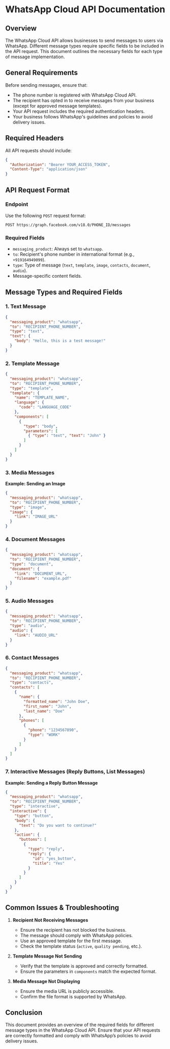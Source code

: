 # WhatsApp Cloud API Documentation

## Overview
The WhatsApp Cloud API allows businesses to send messages to users via WhatsApp. Different message types require specific fields to be included in the API request. This document outlines the necessary fields for each type of message implementation.

## General Requirements
Before sending messages, ensure that:
- The phone number is registered with WhatsApp Cloud API.
- The recipient has opted in to receive messages from your business (except for approved message templates).
- Your API request includes the required authentication headers.
- Your business follows WhatsApp's guidelines and policies to avoid delivery issues.

## Required Headers
All API requests should include:
```json
{
  "Authorization": "Bearer YOUR_ACCESS_TOKEN",
  "Content-Type": "application/json"
}
```

## API Request Format
### Endpoint
Use the following `POST` request format:
```
POST https://graph.facebook.com/v18.0/PHONE_ID/messages
```

### Required Fields
- `messaging_product`: Always set to `whatsapp`.
- `to`: Recipient's phone number in international format (e.g., `+919164949099`).
- `type`: Type of message (`text`, `template`, `image`, `contacts`, `document`, `audio`).
- Message-specific content fields.

## Message Types and Required Fields

### 1. Text Message
```json
{
  "messaging_product": "whatsapp",
  "to": "RECIPIENT_PHONE_NUMBER",
  "type": "text",
  "text": {
    "body": "Hello, this is a test message!"
  }
}
```

### 2. Template Message
```json
{
  "messaging_product": "whatsapp",
  "to": "RECIPIENT_PHONE_NUMBER",
  "type": "template",
  "template": {
    "name": "TEMPLATE_NAME",
    "language": {
      "code": "LANGUAGE_CODE"
    },
    "components": [
      {
        "type": "body",
        "parameters": [
          { "type": "text", "text": "John" }
        ]
      }
    ]
  }
}
```

### 3. Media Messages
**Example: Sending an Image**
```json
{
  "messaging_product": "whatsapp",
  "to": "RECIPIENT_PHONE_NUMBER",
  "type": "image",
  "image": {
    "link": "IMAGE_URL"
  }
}
```

### 4. Document Messages
```json
{
  "messaging_product": "whatsapp",
  "to": "RECIPIENT_PHONE_NUMBER",
  "type": "document",
  "document": {
    "link": "DOCUMENT_URL",
    "filename": "example.pdf"
  }
}
```

### 5. Audio Messages
```json
{
  "messaging_product": "whatsapp",
  "to": "RECIPIENT_PHONE_NUMBER",
  "type": "audio",
  "audio": {
    "link": "AUDIO_URL"
  }
}
```

### 6. Contact Messages
```json
{
  "messaging_product": "whatsapp",
  "to": "RECIPIENT_PHONE_NUMBER",
  "type": "contacts",
  "contacts": [
    {
      "name": {
        "formatted_name": "John Doe",
        "first_name": "John",
        "last_name": "Doe"
      },
      "phones": [
        {
          "phone": "1234567890",
          "type": "WORK"
        }
      ]
    }
  ]
}
```

### 7. Interactive Messages (Reply Buttons, List Messages)
**Example: Sending a Reply Button Message**
```json
{
  "messaging_product": "whatsapp",
  "to": "RECIPIENT_PHONE_NUMBER",
  "type": "interactive",
  "interactive": {
    "type": "button",
    "body": {
      "text": "Do you want to continue?"
    },
    "action": {
      "buttons": [
        {
          "type": "reply",
          "reply": {
            "id": "yes_button",
            "title": "Yes"
          }
        }
      ]
    }
  }
}
```

## Common Issues & Troubleshooting
1. **Recipient Not Receiving Messages**
   - Ensure the recipient has not blocked the business.
   - The message should comply with WhatsApp policies.
   - Use an approved template for the first message.
   - Check the template status (`active`, `quality pending`, etc.).

2. **Template Message Not Sending**
   - Verify that the template is approved and correctly formatted.
   - Ensure the parameters in `components` match the expected format.

3. **Media Message Not Displaying**
   - Ensure the media URL is publicly accessible.
   - Confirm the file format is supported by WhatsApp.

## Conclusion
This document provides an overview of the required fields for different message types in the WhatsApp Cloud API. Ensure that your API requests are correctly formatted and comply with WhatsApp’s policies to avoid delivery issues.

